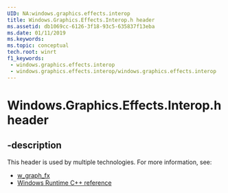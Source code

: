 ```yaml
---
UID: NA:windows.graphics.effects.interop
title: Windows.Graphics.Effects.Interop.h header
ms.assetid: db1069cc-6126-3f18-93c5-635837f13eba
ms.date: 01/11/2019
ms.keywords: 
ms.topic: conceptual
tech.root: winrt
f1_keywords:
 - windows.graphics.effects.interop
 - windows.graphics.effects.interop/windows.graphics.effects.interop
---
```


# Windows.Graphics.Effects.Interop.h header


## -description

This header is used by multiple technologies. For more information, see:

- [w_graph_fx](../_w_graph_fx/index.md)
- [Windows Runtime C++ reference](../_winrt/index.md)

